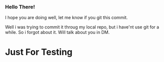 ### Hello There!
I hope you are doing well, let me know if you git this commit.

Well i was trying to commit it throug my local repo, but i have'nt use
git for a while. So i forgot about it. 
Will talk about you in DM.

# Just For Testing
